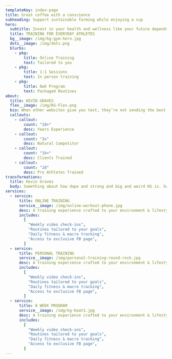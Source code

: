 ```yaml
---
templateKey: index-page
title: Great coffee with a conscience
subheading: Support sustainable farming while enjoying a cup
hero:
  subtitle: Invest in your health and wellness like your future depends on it
  title: TRAINING FOR EVERYDAY ATHLETES
  bg__image: /img/kg-gym-hero.jpg
  dots__image: /img/dots.png
  blurbs:
    - pkg:
        title: Online Training
        text: Tailored to you
    - pkg:
        title: 1:1 Sessions
        text: In person training
    - pkg:
        title: 8wk Program
        text: Packaged Routines
about:
  title: KEVIN GRAVES
  flex__image: /img/KG-Flex.png
  bio: When other websites give you text, they’re not sending the best. They’re not sending you, they’re sending words that have lots of problems and they’re bringing those problems with us. They’re bringing mistakes. They’re bringing misspellings. They’re typists… And some, I assume, are good words. We have so many things that we have to do better... and certainly ipsum is one of them.
  callouts:
    - callout:
        count: "10+"
        desc: Years Experience
    - callout:
        count: "3x"
        desc: Natural Competitor
    - callout:
        count: "1k+"
        desc: Clients Trained
    - callout:
        count: "18"
        desc: Pro Athletes Trained
transformations:
  title: Kevin Graves
  body: Something about how dope and strong and big and weird KG is. Something about how dope and strong and big and weird KG is. Something about how dope and strong and big and weird KG is.
services:
  - service:
      title: ONLINE TRAINING
      service__image: /img/online-workout-phone.jpg
      desc: A training experience crafted to your environment & lifestyle
      includes:
        [
          "Weekly video check-ins",
          "Routines tailored to your goals",
          "Daily fitness & macro tracking",
          "Access to exclusive FB page",
        ]
  - service:
      title: PERSONAL TRAINING
      service__image: /img/personal-training-round-rock.jpg
      desc: A training experience crafted to your environment & lifestyle
      includes:
        [
          "Weekly video check-ins",
          "Routines tailored to your goals",
          "Daily fitness & macro tracking",
          "Access to exclusive FB page",
        ]
  - service:
      title: 8 WEEK PROGRAM
      service__image: /img/kg-boat1.jpg
      desc: A training experience crafted to your environment & lifestyle
      includes:
        [
          "Weekly video check-ins",
          "Routines tailored to your goals",
          "Daily fitness & macro tracking",
          "Access to exclusive FB page",
        ]
---
```

